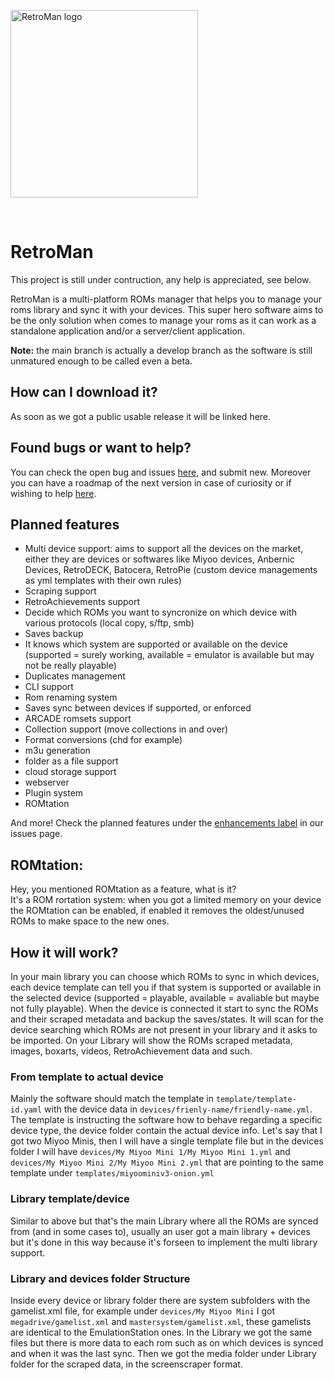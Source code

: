 <p float="center">
    <img src="https://avatars.githubusercontent.com/u/125873077?s=400&u=0de5ed647da27f1343d3dd83763165f5e920cc23&v=4" alt="RetroMan logo" width="300"/>
</p></br>

# RetroMan
This project is still under contruction, any help is appreciated, see below.

RetroMan is a multi-platform ROMs manager that helps you to manage your roms library and sync it with your devices.
This super hero software aims to be the only solution when comes to manage your roms as it can work as a standalone application and/or a server/client application.

**Note:** the main branch is actually a develop branch as the software is still unmatured enough to be called even a beta.

## How can I download it?
As soon as we got a public usable release it will be linked here.

## Found bugs or want to help?
You can check the open bug and issues [here](https://github.com/RetroMan-project/core/issues), and submit new.
Moreover you can have a roadmap of the next version in case of curiosity or if wishing to help [here](https://github.com/RetroMan-project/core/milestones).

## Planned features
- Multi device support: aims to support all the devices on the market, either they are devices or softwares like Miyoo devices, Anbernic Devices, RetroDECK, Batocera, RetroPie (custom device managements as yml templates with their own rules)
- Scraping support
- RetroAchievements support
- Decide which ROMs you want to syncronize on which device with various protocols (local copy, s/ftp, smb)
- Saves backup
- It knows which system are supported or available on the device (supported = surely working, available = emulator is available but may not be really playable)
- Duplicates management
- CLI support
- Rom renaming system
- Saves sync between devices if supported, or enforced
- ARCADE romsets support
- Collection support (move collections in and over)
- Format conversions (chd for example)
- m3u generation
- folder as a file support
- cloud storage support
- webserver
- Plugin system
- ROMtation

And more!
Check the planned features under the [enhancements label](https://github.com/RetroMan-project/core/issues?q=is%3Aissue+is%3Aopen+label%3Aenhancement) in our issues page.

## ROMtation:
Hey, you mentioned ROMtation as a feature, what is it?</br>
It's a ROM rortation system: when you got a limited memory on your device the ROMtation can be enabled, if enabled it removes the oldest/unused ROMs to make space to the new ones.

## How it will work?
In your main library you can choose which ROMs to sync in which devices, each device template can tell you if that system is supported or available in the selected device (supported = playable, available = avaliable but maybe not fully playable).
When the device is connected it start to sync the ROMs and their scraped metadata and backup the saves/states.
It will scan for the device searching which ROMs are not present in your library and it asks to be imported.
On your Library will show the ROMs scraped metadata, images, boxarts, videos, RetroAchievement data and such.

### From template to actual device
Mainly the software should match the template in `template/template-id.yaml` with the device data in `devices/frienly-name/friendly-name.yml`.
The template is instructing the software how to behave regarding a specific device type, the device folder contain the actual device info.
Let's say that I got two Miyoo Minis, then I will have a single template file but in the devices folder I will have `devices/My Miyoo Mini 1/My Miyoo Mini 1.yml` and `devices/My Miyoo Mini 2/My Miyoo Mini 2.yml` that are pointing to the same template under `templates/miyoominiv3-onion.yml`

### Library template/device
Similar to above but that's the main Library where all the ROMs are synced from (and in some cases to), usually an user got a main library + devices but it's done in this way because it's forseen to implement the multi library support.

### Library and devices folder Structure
Inside every device or library folder there are system subfolders with the gamelist.xml file, for example under `devices/My Miyoo Mini` I got `megadrive/gamelist.xml` and `mastersystem/gamelist.xml`, these gamelists are identical to the EmulationStation ones.
In the Library we got the same files but there is more data to each rom such as on which devices is synced and when it was the last sync.
Then we got the media folder under Library folder for the scraped data, in the screenscraper format.
